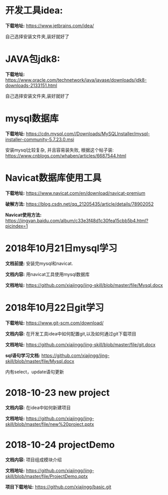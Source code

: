 开发工具idea:
==============
**下载地址:**
https://www.jetbrains.com/idea/

自己选择安装文件夹,装好就好了


JAVA包jdk8:
=============
**下载地址:**
https://www.oracle.com/technetwork/java/javase/downloads/jdk8-downloads-2133151.html

自己选择安装文件夹,装好就好了


mysql数据库
============
**下载地址:**
https://cdn.mysql.com//Downloads/MySQLInstaller/mysql-installer-community-5.7.23.0.msi

安装mysql比较复杂, 并且容易装失败, 根据这个帖子装: https://www.cnblogs.com/whaben/articles/6687544.html

Navicat数据库使用工具
====================
**下载地址:**
https://www.navicat.com/en/download/navicat-premium

**破解方法:**
https://blog.csdn.net/qq_21205435/article/details/78902052

**Navicat使用方法:**
https://jingyan.baidu.com/album/c33e3f48d1c30fea15cbb5b4.html?picindex=1


2018年10月21日mysql学习
======================
**文档前提:**
安装完mysql和navicat.

**文档内容:**
用navicat工具使用mysql数据库

**文档地址:**
https://github.com/xiajingg/jing-skill/blob/master/file/Mysql.docx



2018年10月22日git学习
=====================
**下载地址:**
https://www.git-scm.com/download/

**文档内容:**
在开发工具idea中如何配置git,以及如何通过git下载项目

**文档地址:**
https://github.com/xiajingg/jing-skill/blob/master/file/git.docx

**sql语句学习文档:**
https://github.com/xiajingg/jing-skill/blob/master/file/Mysql.docx

内有select，update语句更新

2018-10-23 new project
=======================

**文档内容:**
在idea中如何新建项目

**文档地址:**
https://github.com/xiajingg/jing-skill/blob/master/file/new%20project.pptx

2018-10-24 projectDemo
=======================

**文档内容:**
项目组成模块介绍

**文档地址:**
https://github.com/xiajingg/jing-skill/blob/master/file/ProjectDemo.pptx

**项目下载地址:**
https://github.com/xiajingg/basic.git